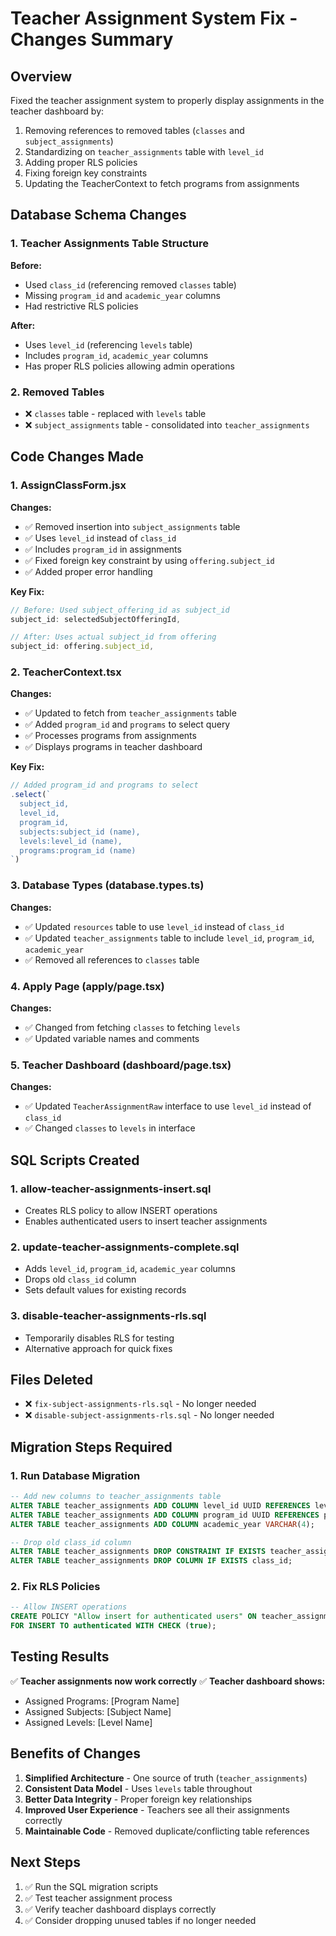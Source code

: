 # Teacher Assignment System Fix - Changes Summary

## Overview
Fixed the teacher assignment system to properly display assignments in the teacher dashboard by:
1. Removing references to removed tables (`classes` and `subject_assignments`)
2. Standardizing on `teacher_assignments` table with `level_id`
3. Adding proper RLS policies
4. Fixing foreign key constraints
5. Updating the TeacherContext to fetch programs from assignments

## Database Schema Changes

### 1. Teacher Assignments Table Structure
**Before:**
- Used `class_id` (referencing removed `classes` table)
- Missing `program_id` and `academic_year` columns
- Had restrictive RLS policies

**After:**
- Uses `level_id` (referencing `levels` table)
- Includes `program_id`, `academic_year` columns
- Has proper RLS policies allowing admin operations

### 2. Removed Tables
- ❌ `classes` table - replaced with `levels` table
- ❌ `subject_assignments` table - consolidated into `teacher_assignments`

## Code Changes Made

### 1. AssignClassForm.jsx
**Changes:**
- ✅ Removed insertion into `subject_assignments` table
- ✅ Uses `level_id` instead of `class_id`
- ✅ Includes `program_id` in assignments
- ✅ Fixed foreign key constraint by using `offering.subject_id`
- ✅ Added proper error handling

**Key Fix:**
```javascript
// Before: Used subject_offering_id as subject_id
subject_id: selectedSubjectOfferingId,

// After: Uses actual subject_id from offering
subject_id: offering.subject_id,
```

### 2. TeacherContext.tsx
**Changes:**
- ✅ Updated to fetch from `teacher_assignments` table
- ✅ Added `program_id` and `programs` to select query
- ✅ Processes programs from assignments
- ✅ Displays programs in teacher dashboard

**Key Fix:**
```javascript
// Added program_id and programs to select
.select(`
  subject_id,
  level_id,
  program_id,
  subjects:subject_id (name),
  levels:level_id (name),
  programs:program_id (name)
`)
```

### 3. Database Types (database.types.ts)
**Changes:**
- ✅ Updated `resources` table to use `level_id` instead of `class_id`
- ✅ Updated `teacher_assignments` table to include `level_id`, `program_id`, `academic_year`
- ✅ Removed all references to `classes` table

### 4. Apply Page (apply/page.tsx)
**Changes:**
- ✅ Changed from fetching `classes` to fetching `levels`
- ✅ Updated variable names and comments

### 5. Teacher Dashboard (dashboard/page.tsx)
**Changes:**
- ✅ Updated `TeacherAssignmentRaw` interface to use `level_id` instead of `class_id`
- ✅ Changed `classes` to `levels` in interface

## SQL Scripts Created

### 1. allow-teacher-assignments-insert.sql
- Creates RLS policy to allow INSERT operations
- Enables authenticated users to insert teacher assignments

### 2. update-teacher-assignments-complete.sql
- Adds `level_id`, `program_id`, `academic_year` columns
- Drops old `class_id` column
- Sets default values for existing records

### 3. disable-teacher-assignments-rls.sql
- Temporarily disables RLS for testing
- Alternative approach for quick fixes

## Files Deleted
- ❌ `fix-subject-assignments-rls.sql` - No longer needed
- ❌ `disable-subject-assignments-rls.sql` - No longer needed

## Migration Steps Required

### 1. Run Database Migration
```sql
-- Add new columns to teacher_assignments table
ALTER TABLE teacher_assignments ADD COLUMN level_id UUID REFERENCES levels(level_id);
ALTER TABLE teacher_assignments ADD COLUMN program_id UUID REFERENCES programs(program_id);
ALTER TABLE teacher_assignments ADD COLUMN academic_year VARCHAR(4);

-- Drop old class_id column
ALTER TABLE teacher_assignments DROP CONSTRAINT IF EXISTS teacher_assignments_class_id_fkey;
ALTER TABLE teacher_assignments DROP COLUMN IF EXISTS class_id;
```

### 2. Fix RLS Policies
```sql
-- Allow INSERT operations
CREATE POLICY "Allow insert for authenticated users" ON teacher_assignments
FOR INSERT TO authenticated WITH CHECK (true);
```

## Testing Results
✅ **Teacher assignments now work correctly**
✅ **Teacher dashboard shows:**
- Assigned Programs: [Program Name]
- Assigned Subjects: [Subject Name]  
- Assigned Levels: [Level Name]

## Benefits of Changes
1. **Simplified Architecture** - One source of truth (`teacher_assignments`)
2. **Consistent Data Model** - Uses `levels` table throughout
3. **Better Data Integrity** - Proper foreign key relationships
4. **Improved User Experience** - Teachers see all their assignments correctly
5. **Maintainable Code** - Removed duplicate/conflicting table references

## Next Steps
1. ✅ Run the SQL migration scripts
2. ✅ Test teacher assignment process
3. ✅ Verify teacher dashboard displays correctly
4. ✅ Consider dropping unused tables if no longer needed 